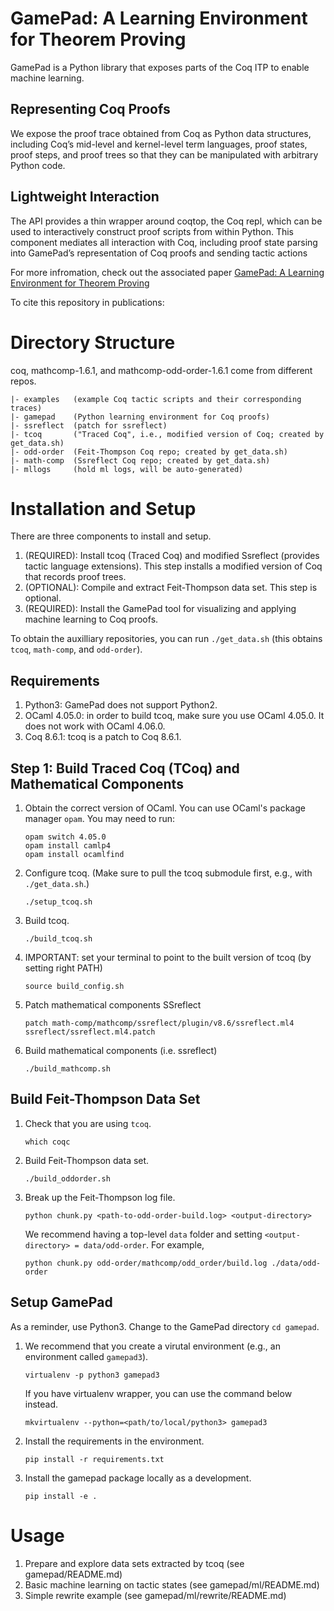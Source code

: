 # GamePad: A Learning Environment for Theorem Proving
GamePad is a Python library that exposes parts of the Coq ITP to enable machine learning. 


## Representing Coq Proofs

We expose the proof trace obtained from Coq as Python data structures, including Coq’s mid-level and kernel-level term languages, proof states, proof steps, and proof trees so that they can be manipulated with arbitrary Python code. 


## Lightweight Interaction 

The API provides a thin wrapper around coqtop, the Coq repl, which can be used to interactively construct proof scripts from within Python. This component mediates all interaction with Coq, including proof state parsing into GamePad’s representation of Coq proofs and sending tactic actions

For more infromation, check out the associated paper [GamePad: A Learning Environment for Theorem Proving](www.google.com)

To cite this repository in publications:


# Directory Structure

coq, mathcomp-1.6.1, and mathcomp-odd-order-1.6.1 come from different repos.

```
|- examples   (example Coq tactic scripts and their corresponding traces) 
|- gamepad    (Python learning environment for Coq proofs)
|- ssreflect  (patch for ssreflect)
|- tcoq       ("Traced Coq", i.e., modified version of Coq; created by get_data.sh)
|- odd-order  (Feit-Thompson Coq repo; created by get_data.sh)
|- math-comp  (Ssreflect Coq repo; created by get_data.sh)
|- mllogs     (hold ml logs, will be auto-generated)
```


# Installation and Setup
 
There are three components to install and setup.
1. (REQUIRED): Install tcoq (Traced Coq) and modified Ssreflect (provides tactic language extensions). This step installs a modified version of Coq that records proof trees.
2. (OPTIONAL): Compile and extract Feit-Thompson data set. This step is optional.
3. (REQUIRED): Install the GamePad tool for visualizing and applying machine learning to Coq proofs.

To obtain the auxilliary repositories, you can run `./get_data.sh` (this obtains `tcoq`, `math-comp`, and `odd-order`).


## Requirements

1. Python3: GamePad does not support Python2.
2. OCaml 4.05.0: in order to build tcoq, make sure you use OCaml 4.05.0. It does not work with OCaml 4.06.0.
3. Coq 8.6.1: tcoq is a patch to Coq 8.6.1.


## Step 1: Build Traced Coq (TCoq) and Mathematical Components

1. Obtain the correct version of OCaml. You can use OCaml's package manager `opam`. You may need to run:
   ```
   opam switch 4.05.0
   opam install camlp4
   opam install ocamlfind
   ```
2. Configure tcoq. (Make sure to pull the tcoq submodule first, e.g., with `./get_data.sh`.)
   ```
   ./setup_tcoq.sh
   ```
3. Build tcoq.
   ```
   ./build_tcoq.sh
   ```
4. IMPORTANT: set your terminal to point to the built version of tcoq (by setting right PATH)
   ```
   source build_config.sh
   ```
5. Patch mathematical components SSreflect
   ```
   patch math-comp/mathcomp/ssreflect/plugin/v8.6/ssreflect.ml4 ssreflect/ssreflect.ml4.patch
   ```
6. Build mathematical components (i.e. ssreflect)
   ```
   ./build_mathcomp.sh
   ```


## Build Feit-Thompson Data Set

1. Check that you are using `tcoq`.
   ```
   which coqc
   ```
2. Build Feit-Thompson data set.
   ```
   ./build_oddorder.sh
   ```
3. Break up the Feit-Thompson log file.
    ```
    python chunk.py <path-to-odd-order-build.log> <output-directory>
    ```
    We recommend having a top-level `data` folder and setting `<output-directory> = data/odd-order`. For example,
    ```
    python chunk.py odd-order/mathcomp/odd_order/build.log ./data/odd-order
    ```


## Setup GamePad

As a reminder, use Python3. Change to the GamePad directory `cd gamepad`.
1. We recommend that you create a virutal environment (e.g., an environment called `gamepad3`).
    ```
    virtualenv -p python3 gamepad3
    ```
    If you have virtualenv wrapper, you can use the command below instead.
    ```
    mkvirtualenv --python=<path/to/local/python3> gamepad3
    ```
2. Install the requirements in the environment.
    ```
    pip install -r requirements.txt
    ```
3. Install the gamepad package locally as a development.
    ```
    pip install -e .
    ```


# Usage

1. Prepare and explore data sets extracted by tcoq (see gamepad/README.md)
2. Basic machine learning on tactic states (see gamepad/ml/README.md)
3. Simple rewrite example (see gamepad/ml/rewrite/README.md)
